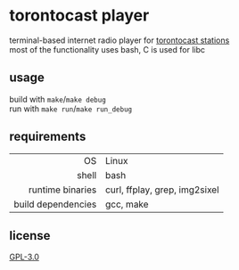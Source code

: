 <!-- torontocast-player/README.md -->

# torontocast player
terminal-based internet radio player for [torontocast stations](https://asiadreamradio.torontocast.stream/stations/en/index.html)  
most of the functionality uses bash, C is used for libc

## usage
build with `make`/`make debug`  
run with `make run`/`make run_debug`

## requirements
|                    |                               |
|-------------------:|:------------------------------|
|                 OS | Linux                         |
|              shell | bash                          |
|   runtime binaries | curl, ffplay, grep, img2sixel |
| build dependencies | gcc, make                     |

## license
[GPL-3.0](./LICENSE)

